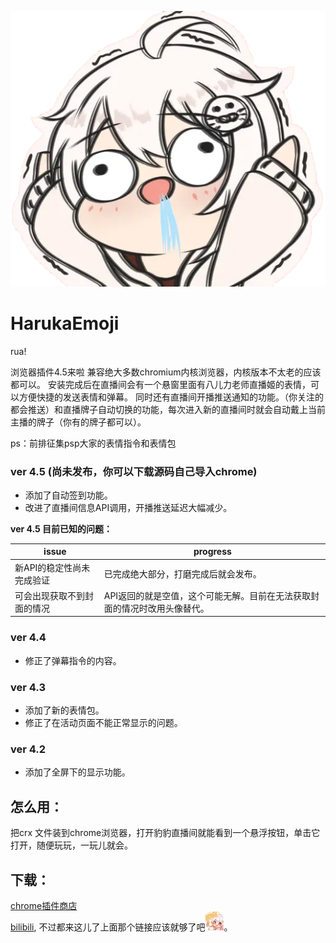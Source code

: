 <p align="center">
    <img src="https://github.com/TyraelDLee/HarukaEmoji/blob/main/images/abaaba.png"/>
</p>

# HarukaEmoji
rua!<br>

浏览器插件4.5来啦 
兼容绝大多数chromium内核浏览器，内核版本不太老的应该都可以。
安装完成后在直播间会有一个悬窗里面有八儿力老师直播姬的表情，可以方便快捷的发送表情和弹幕。
同时还有直播间开播推送通知的功能。（你关注的都会推送）和直播牌子自动切换的功能，每次进入新的直播间时就会自动戴上当前主播的牌子（你有的牌子都可以）。 

ps：前排征集psp大家的表情指令和表情包 <br>

### ver 4.5 (尚未发布，你可以下载源码自己导入chrome)
- 添加了自动签到功能。
- 改进了直播间信息API调用，开播推送延迟大幅减少。

**ver 4.5 目前已知的问题：**

|         issue        |      progress      |
| -------------------- | ---------------- |
| 新API的稳定性尚未完成验证 | 已完成绝大部分，打磨完成后就会发布。 |
| 可会出现获取不到封面的情况 | API返回的就是空值，这个可能无解。目前在无法获取封面的情况时改用头像替代。 |


### ver 4.4
- 修正了弹幕指令的内容。 

### ver 4.3
- 添加了新的表情包。
- 修正了在活动页面不能正常显示的问题。

### ver 4.2
- 添加了全屏下的显示功能。 

## 怎么用：
把crx 文件装到chrome浏览器，打开豹豹直播间就能看到一个悬浮按钮，单击它打开，随便玩玩，一玩儿就会。

## 下载：
[chrome插件商店](https://chrome.google.com/webstore/detail/rua%E8%B1%B9%E5%99%A8/igapngheaefbfhikpbngjgakfnedkchb)
<br>
[bilibili](https://t.bilibili.com/561690948190181609), 不过都来这儿了上面那个链接应该就够了吧<img src="https://github.com/TyraelDLee/HarukaEmoji/blob/main/images/haruka/5835.webp" width="30" height="30"/>。
